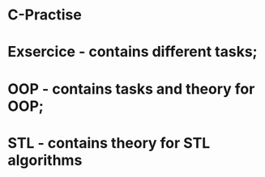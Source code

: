 # C-Practise
# Exsercice - contains different tasks;
# OOP - contains tasks and theory for OOP;
# STL - contains theory for STL algorithms
